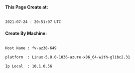
   
#### This Page Create at:

```bash

2021-07-24 - 20:51:07 UTC

```

#### Create By Machine:

```bash

Host Name : fv-az38-649

platform  : Linux-5.8.0-1036-azure-x86_64-with-glibc2.31

Ip Local  : 10.1.0.56

```

